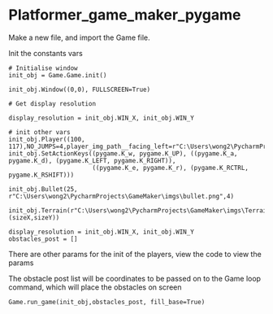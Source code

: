 # Platformer_game_maker_pygame

Make a new file, and import the Game file.

Init the constants vars

```
# Initialise window
init_obj = Game.Game.init()

init_obj.Window((0,0), FULLSCREEN=True)

# Get display resolution

display_resolution = init_obj.WIN_X, init_obj.WIN_Y

# init other vars
init_obj.Player((100, 117),NO_JUMPS=4,player_img_path__facing_left=r"C:\Users\wong2\PycharmProjects\GameMaker\imgs\player.png")
init_obj.SetActionKeys((pygame.K_w, pygame.K_UP), ((pygame.K_a, pygame.K_d), (pygame.K_LEFT, pygame.K_RIGHT)),
                       ((pygame.K_e, pygame.K_r), (pygame.K_RCTRL, pygame.K_RSHIFT)))

init_obj.Bullet(25,  r"C:\Users\wong2\PycharmProjects\GameMaker\imgs\bullet.png",4)

init_obj.Terrain(r"C:\Users\wong2\PycharmProjects\GameMaker\imgs\Terrain.png", (sizeX,sizeY))

display_resolution = init_obj.WIN_X, init_obj.WIN_Y
obstacles_post = []
```
There are other params for the init of the players, view the code to view the params


The obstacle post list will be coordinates to be passed on to the Game loop command, which will place the obstacles on screen

` Game.run_game(init_obj,obstacles_post, fill_base=True) `

